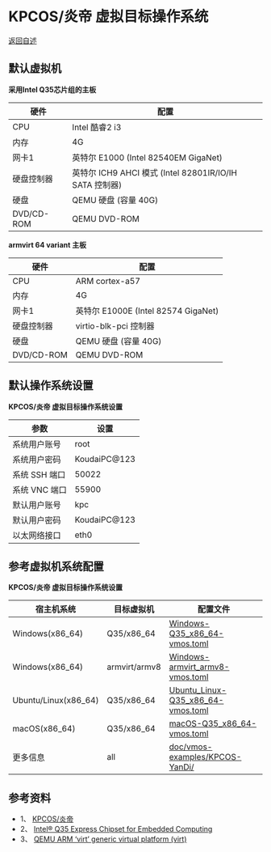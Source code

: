 # KPCOS/炎帝 虚拟目标操作系统

  [返回自述](https://gitee.com/david921518/qkd-app/blob/gitee/doc/vmos-examples/README.md)
  
## 默认虚拟机

  **采用Intel Q35芯片组的主板**

| 硬件 | 配置 |
|------|------|
| CPU | Intel 酷睿2 i3 |
| 内存 | 4G |
| 网卡1 | 英特尔 E1000 (Intel 82540EM GigaNet) |
| 硬盘控制器 | 英特尔 ICH9 AHCI 模式 (Intel 82801IR/IO/IH SATA 控制器) |
| 硬盘 | QEMU 硬盘 (容量 40G) |
| DVD/CD-ROM | QEMU DVD-ROM |

  **armvirt 64 variant 主板**

| 硬件 | 配置 |
|------|------|
| CPU | ARM cortex-a57 |
| 内存 | 4G |
| 网卡1 | 英特尔 E1000E (Intel 82574 GigaNet) |
| 硬盘控制器 | virtio-blk-pci 控制器 |
| 硬盘 | QEMU 硬盘 (容量 40G) |
| DVD/CD-ROM | QEMU DVD-ROM |

## 默认操作系统设置

  **KPCOS/炎帝 虚拟目标操作系统设置**

| 参数 | 设置 |
|------|------|
| 系统用户账号 | root |
| 系统用户密码 | KoudaiPC@123 |
| 系统 SSH 端口 | 50022 |
| 系统 VNC 端口 | 55900 |
| 默认用户账号 | kpc |
| 默认用户密码 | KoudaiPC@123 |
| 以太网络接口 | eth0 |

## 参考虚拟机系统配置

  **KPCOS/炎帝 虚拟目标操作系统设置**

| 宿主机系统 | 目标虚拟机 | 配置文件 |
|------------|------------|---------|
| Windows(x86_64) | Q35/x86_64 | [Windows-Q35_x86_64-vmos.toml](https://gitee.com/david921518/qkd-app/blob/gitee/doc/vmos-examples/KPCOS-YanDi/Windows-Q35_x86_64-vmos.toml) |
| Windows(x86_64) | armvirt/armv8 | [Windows-armvirt_armv8-vmos.toml](https://gitee.com/david921518/qkd-app/blob/gitee/doc/vmos-examples/KPCOS-YanDi/Windows-armvirt_armv8-vmos.toml) |
| Ubuntu/Linux(x86_64) | Q35/x86_64 | [Ubuntu_Linux-Q35_x86_64-vmos.toml](https://gitee.com/david921518/qkd-app/blob/gitee/doc/vmos-examples/KPCOS-YanDi/Ubuntu_Linux-Q35_x86_64-vmos.toml) |
| macOS(x86_64) | Q35/x86_64 | [macOS-Q35_x86_64-vmos.toml](https://gitee.com/david921518/qkd-app/blob/gitee/doc/vmos-examples/KPCOS-YanDi/macOS-Q35_x86_64-vmos.toml) |
| 更多信息 | all | [doc/vmos-examples/KPCOS-YanDi/](https://gitee.com/david921518/qkd-app/blob/gitee/doc/vmos-examples/KPCOS-YanDi/README.md) |

## 参考资料

- 1、 [KPCOS/炎帝](https://gitee.com/m8t/kpcos/tree/master/distro/yandi)
- 2、 [Intel® Q35 Express Chipset for Embedded Computing](https://www.intel.cn/content/dam/www/public/us/en/documents/product-briefs/q35-chipset-brief.pdf)
- 3、 [QEMU ARM ‘virt’ generic virtual platform (virt)](https://www.qemu.org/docs/master/system/arm/virt.html)
